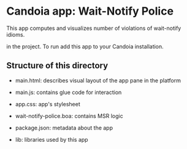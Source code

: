 # Candoia app: Wait-Notify Police

This app computes and visualizes number of violations of wait-notify idioms.

in the project. To run add this app to your Candoia installation.


## Structure of this directory


- main.html: describes visual layout of the app pane in the platform

- main.js: contains glue code for interaction

- app.css: app's stylesheet

- wait-notify-police.boa: contains MSR logic 

- package.json: metadata about the app

- lib: libraries used by this app
